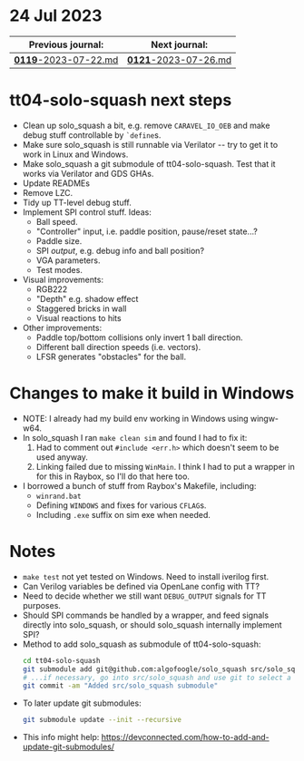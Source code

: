 # 24 Jul 2023

| Previous journal: | Next journal: |
|-|-|
| [**0119**-2023-07-22.md](./0119-2023-07-22.md) | [**0121**-2023-07-26.md](./0121-2023-07-26.md) |

# tt04-solo-squash next steps

*   Clean up solo_squash a bit, e.g. remove `CARAVEL_IO_OEB` and make debug stuff controllable by `` `define ``s.
*   Make sure solo_squash is still runnable via Verilator -- try to get it to work in Linux and Windows.
*   Make solo_squash a git submodule of tt04-solo-squash. Test that it works via Verilator and GDS GHAs.
*   Update READMEs
*   Remove LZC.
*   Tidy up TT-level debug stuff.
*   Implement SPI control stuff. Ideas:
    *   Ball speed.
    *   "Controller" input, i.e. paddle position, pause/reset state...?
    *   Paddle size.
    *   SPI *output*, e.g. debug info and ball position?
    *   VGA parameters.
    *   Test modes.
*   Visual improvements:
    *   RGB222
    *   "Depth" e.g. shadow effect
    *   Staggered bricks in wall
    *   Visual reactions to hits
*   Other improvements:
    *   Paddle top/bottom collisions only invert 1 ball direction.
    *   Different ball direction speeds (i.e. vectors).
    *   LFSR generates "obstacles" for the ball.

# Changes to make it build in Windows

*   NOTE: I already had my build env working in Windows using wingw-w64.
*   In solo_squash I ran `make clean sim` and found I had to fix it:
    1.  Had to comment out `#include <err.h>` which doesn't seem to be used anyway.
    2.  Linking failed due to missing `WinMain`. I think I had to put a wrapper
        in for this in Raybox, so I'll do that here too.
*   I borrowed a bunch of stuff from Raybox's Makefile, including:
    *   `winrand.bat`
    *   Defining `WINDOWS` and fixes for various `CFLAG`s.
    *   Including `.exe` suffix on sim exe when needed.

# Notes

*   `make test` not yet tested on Windows. Need to install iverilog first.
*   Can Verilog variables be defined via OpenLane config with TT?
*   Need to decide whether we still want `DEBUG_OUTPUT` signals for TT purposes.
*   Should SPI commands be handled by a wrapper, and feed signals directly into solo_squash,
    or should solo_squash internally implement SPI?
*   Method to add solo_squash as submodule of tt04-solo-squash:
    ```bash
    cd tt04-solo-squash
    git submodule add git@github.com:algofoogle/solo_squash src/solo_squash
    # ...if necessary, go into src/solo_squash and use git to select a different branch/commit?...
    git commit -am "Added src/solo_squash submodule"
    ```
*   To later update git submodules:
    ```bash
    git submodule update --init --recursive
    ```
*   This info might help: https://devconnected.com/how-to-add-and-update-git-submodules/
